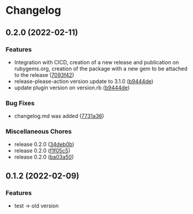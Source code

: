 # Changelog

## 0.2.0 (2022-02-11)


### Features

* Integration with CICD, creation of a new release and publication on rubygems.org, creation of the package with a new gem to be attached to the release ([7093f42](https://github.com/levigo-systems/fluent-plugin-mattermost/commit/7093f428a21c2d3946115bef26eeeec174316979))
* release-please-action version update to 3.1.0 ([b9444de](https://github.com/levigo-systems/fluent-plugin-mattermost/commit/b9444de71edc00c3faa9fb861ec01f1a22c8c0d8))
* update plugin version on version.rb ([b9444de](https://github.com/levigo-systems/fluent-plugin-mattermost/commit/b9444de71edc00c3faa9fb861ec01f1a22c8c0d8))


### Bug Fixes

* changelog.md was added ([7731a36](https://github.com/levigo-systems/fluent-plugin-mattermost/commit/7731a36ae27e4bb91b9b769b912af68210586249))


### Miscellaneous Chores

* release 0.2.0 ([34deb0b](https://github.com/levigo-systems/fluent-plugin-mattermost/commit/34deb0bde4eaa3fa882ce677e12612e85383f7b2))
* release 0.2.0 ([f1f05c5](https://github.com/levigo-systems/fluent-plugin-mattermost/commit/f1f05c5e352b14b8517f51de071d6d6641d0b10b))
* release 0.2.0 ([ba03a50](https://github.com/levigo-systems/fluent-plugin-mattermost/commit/ba03a5051c208ec575e6d350abddd562e7a72f25))

## 0.1.2 (2022-02-09)


### Features

* test -> old version
